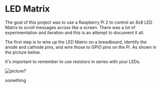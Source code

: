 # LED Matrix
The goal of this project was to use a Raspberry Pi 2 to control an 8x8 LED Matrix to scroll messages across like a screen.
There was a lot of experimentation and iteration and this is an attempt to document it all.

The first step is to wire up the LED Matrix on a breadboard, identify the anode and cathode pins, and wire those to GPIO pins on the Pi. As shown in the picture below.

It's important to remember to use resistors in series with your LEDs.

![picture?](gphoto2://[usb:003,012]/DCIM/100APPLE/IMG_0511.JPG)

something

